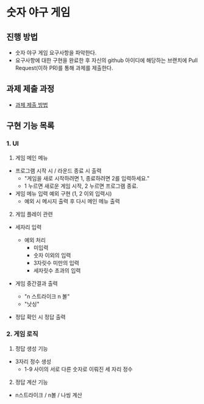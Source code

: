# 숫자 야구 게임

## 진행 방법

* 숫자 야구 게임 요구사항을 파악한다.
* 요구사항에 대한 구현을 완료한 후 자신의 github 아이디에 해당하는 브랜치에 Pull Request(이하 PR)를 통해 과제를 제출한다.

## 과제 제출 과정

* [과제 제출 방법](https://github.com/next-step/nextstep-docs/tree/master/precourse)

## 구현 기능 목록

### 1. UI

1. 게임 메인 메뉴

* 프로그램 시작 시 / 라운드 종료 시 출력
    * "게임을 새로 시작하려면 1, 종료하려면 2를 입력하세요."
    * 1 누르면 새로운 게임 시작, 2 누르면 프로그램 종료.
* 게임 메뉴 입력 예외 구현 (1, 2 이외 입력시)
    * 예외 시 메시지 출력 후 다시 메인 메뉴 출력

2. 게임 플레이 관련

* 세자리 입력
    * 예외 처리
        * 미입력
        * 숫자 이외의 입력
        * 3자릿수 미만의 입력
        * 세자릿수 초과의 입력

* 게임 중간결과 출력
    * "n 스트라이크 n 볼"
    * "낫싱"

* 정답 확인 시 정답 출력

### 2. 게임 로직

1. 정답 생성 기능

* 3자리 정수 생성
    * 1-9 사이의 서로 다른 숫자로 이뤄진 세 자리 정수

2. 정답 계산 기능

* n스트라이크 / n볼 / 나씽 계산


